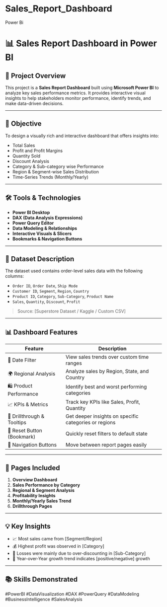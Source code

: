 # Sales_Report_Dashboard
Power Bi

# 📊 Sales Report Dashboard in Power BI

## 🚀 Project Overview

This project is a **Sales Report Dashboard** built using **Microsoft Power BI** to analyze key sales performance metrics. It provides interactive visual insights to help stakeholders monitor performance, identify trends, and make data-driven decisions.

---

## 🎯 Objective

To design a visually rich and interactive dashboard that offers insights into:

- Total Sales
- Profit and Profit Margins
- Quantity Sold
- Discount Analysis
- Category & Sub-category wise Performance
- Region & Segment-wise Sales Distribution
- Time-Series Trends (Monthly/Yearly)

---

## 🛠️ Tools & Technologies

- **Power BI Desktop**
- **DAX (Data Analysis Expressions)**
- **Power Query Editor**
- **Data Modeling & Relationships**
- **Interactive Visuals & Slicers**
- **Bookmarks & Navigation Buttons**

---

## 📁 Dataset Description

The dataset used contains order-level sales data with the following columns:

- `Order ID`, `Order Date`, `Ship Mode`
- `Customer ID`, `Segment`, `Region`, `Country`
- `Product ID`, `Category`, `Sub-Category`, `Product Name`
- `Sales`, `Quantity`, `Discount`, `Profit`

> Source: [Superstore Dataset / Kaggle / Custom CSV]

---

## 📊 Dashboard Features

| Feature                        | Description |
|-------------------------------|-------------|
| 📅 Date Filter                | View sales trends over custom time ranges |
| 🌍 Regional Analysis         | Analyze sales by Region, State, and Country |
| 🛍️ Product Performance       | Identify best and worst performing categories |
| 📈 KPIs & Metrics            | Track key KPIs like Sales, Profit, Quantity |
| 📂 Drillthrough & Tooltips   | Get deeper insights on specific categories or regions |
| 🔄 Reset Button (Bookmark)   | Quickly reset filters to default state |
| 🔘 Navigation Buttons        | Move between report pages easily |

---

## 📌 Pages Included

1. **Overview Dashboard**
2. **Sales Performance by Category**
3. **Regional & Segment Analysis**
4. **Profitability Insights**
5. **Monthly/Yearly Sales Trend**
6. **Drillthrough Pages**

---

## 💡 Key Insights

- 📈 Most sales came from [Segment/Region]
- 💰 Highest profit was observed in [Category]
- 🔻 Losses were mainly due to over-discounting in [Sub-Category]
- 🔄 Year-over-Year growth trend indicates [positive/negative] growth

---

## 📚 Skills Demonstrated

#PowerBI #DataVisualization #DAX #PowerQuery #DataModeling #BusinessIntelligence #SalesAnalysis


